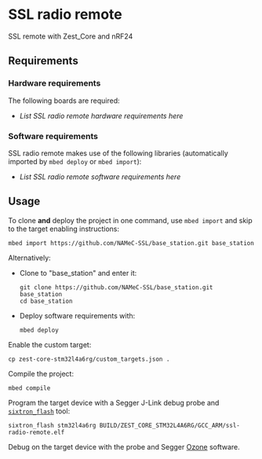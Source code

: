 # SSL radio remote

SSL remote with Zest_Core and nRF24

## Requirements

### Hardware requirements

The following boards are required:

- _List SSL radio remote hardware requirements here_

### Software requirements

SSL radio remote makes use of the following libraries (automatically
imported by `mbed deploy` or `mbed import`):

- _List SSL radio remote software requirements here_

## Usage

To clone **and** deploy the project in one command, use `mbed import` and skip to the
target enabling instructions:

```shell
mbed import https://github.com/NAMeC-SSL/base_station.git base_station
```

Alternatively:

- Clone to "base_station" and enter it:

  ```shell
  git clone https://github.com/NAMeC-SSL/base_station.git base_station
  cd base_station
  ```

- Deploy software requirements with:
  ```shell
  mbed deploy
  ```

Enable the custom target:

```shell
cp zest-core-stm32l4a6rg/custom_targets.json .
```

Compile the project:

```shell
mbed compile
```

Program the target device with a Segger J-Link debug probe and
[`sixtron_flash`](https://gitlab.com/catie_6tron/6tron-flash) tool:

```shell
sixtron_flash stm32l4a6rg BUILD/ZEST_CORE_STM32L4A6RG/GCC_ARM/ssl-radio-remote.elf
```

Debug on the target device with the probe and Segger
[Ozone](https://www.segger.com/products/development-tools/ozone-j-link-debugger)
software.
